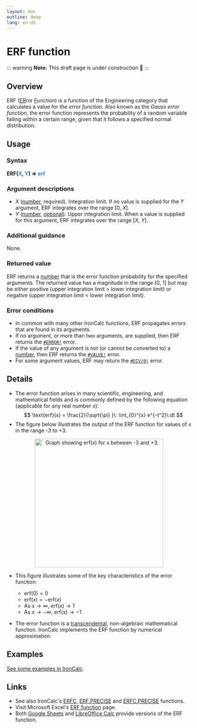 ```yaml
---
layout: doc
outline: deep
lang: en-US
---
```

# ERF function
::: warning
**Note:** This draft page is under construction 🚧
:::
## Overview
ERF (<u>ER</u>ror <u>F</u>unction) is a function of the Engineering category that calculates a value for the _error function_. Also known as the _Gauss error function_, the error function represents the probability of a random variable falling within a certain range, given that it follows a specified normal distribution.
## Usage
### Syntax
**ERF(<span title="Number" style="color:#1E88E5">X</span>, <span title="Number" style="color:#1E88E5">Y</span>) => <span title="Number" style="color:#1E88E5">erf</span>**
### Argument descriptions
* *X* ([number](/features/value-types#numbers), required). Integration limit. If no value is supplied for the _Y_ argument, ERF integrates over the range [0, _X_].
* *Y* ([number](/features/value-types#numbers), [optional](/features/optional-arguments)). Upper integration limit. When a value is supplied for this argument, ERF integrates over the range [_X_, _Y_].
### Additional guidance
None.
### Returned value
ERF returns a [number](/features/value-types#numbers)  that is the error function probability for the specified arguments. The returned value has a magnitude in the range [0, 1] but may be either positive (upper integration limit > lower integration limit) or negative (upper integration limit < lower integration limit).
### Error conditions
* In common with many other IronCalc functions, ERF propagates errors that are found in its arguments.
* If no argument, or more than two arguments, are supplied, then ERF returns the [`#ERROR!`](/features/error-types.md#error) error.
* If the value of any argument is not (or cannot be converted to) a [number](/features/value-types#numbers), then ERF returns the [`#VALUE!`](/features/error-types.md#value) error.
* For some argument values, ERF may return the [`#DIV/0!`](/features/error-types.md#div-0) error.

<!--@include: ../markdown-snippets/error-type-details.txt-->
## Details
* The error function arises in many scientific, engineering, and mathematical fields and is commonly defined by the following equation (applicable for any real number $x$):
$$
\text{erf}(x) = \frac{2}{\sqrt{\pi} }\: \int_{0}^{x} e^{-t^2}\:dt
$$
* The figure below illustrates the output of the ERF function for values of $x$ in the range -3 to +3.
<center><img src="/functions/images/error-function-curve.png" width="350" alt="Graph showing erf(x) for x between -3 and +3."></center>

* This figure illustrates some of the key characteristics of the error function:

  * $\text{erf}(0) = 0$
  * $\text{erf}(x) = -\text{erf}(x)$
  * As $x \rightarrow \infty$, $\text{erf}(x) \rightarrow 1$
  * As $x \rightarrow -\infty$, $\text{erf}(x) \rightarrow -1$

* The error function is a [transcendental](https://en.wikipedia.org/wiki/Transcendental_function), non-algebraic mathematical function. IronCalc implements the ERF function by numerical approximation.
## Examples
[See some examples in IronCalc](https://app.ironcalc.com/?example=erf).

## Links
* See also IronCalc's [ERFC](/functions/engineering/erfc.md), [ERF.PRECISE](/functions/engineering/erf-precise.md) and [ERFC.PRECISE](/functions/engineering/erfc-precise.md) functions.
* Visit Microsoft Excel's [ERF function](https://support.microsoft.com/en-gb/office/erf-function-c53c7e7b-5482-4b6c-883e-56df3c9af349) page.
* Both [Google Sheets](https://support.google.com/docs/answer/9116267) and [LibreOffice Calc](https://wiki.documentfoundation.org/Documentation/Calc_Functions/ERF) provide versions of the ERF function.